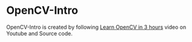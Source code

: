 # OpenCV-Intro

OpenCV-Intro is created by following [Learn OpenCV in 3 hours](https://www.computervision.zone/courses/learn-opencv-in-3-hours/) video on Youtube and Source code.
